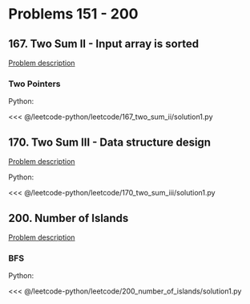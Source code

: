 # Problems 151 - 200

## 167. Two Sum II - Input array is sorted

[Problem description](https://leetcode.com/problems/two-sum-ii-input-array-is-sorted/)

### Two Pointers

Python:

<<< @/leetcode-python/leetcode/167_two_sum_ii/solution1.py

## 170. Two Sum III - Data structure design

[Problem description](https://leetcode.com/problems/two-sum-iii-data-structure-design/)

Python:

<<< @/leetcode-python/leetcode/170_two_sum_iii/solution1.py

## 200. Number of Islands

[Problem description](https://leetcode.com/problems/number-of-islands/)

### BFS

Python:

<<< @/leetcode-python/leetcode/200_number_of_islands/solution1.py
